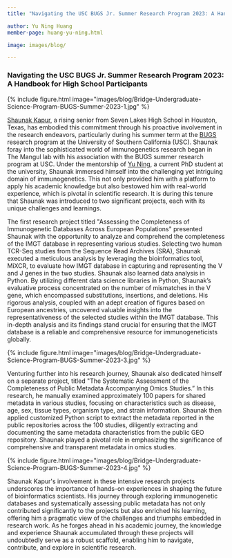 ```yaml
---
title: "Navigating the USC BUGS Jr. Summer Research Program 2023: A Handbook for High School Participants"

author: Yu Ning Huang
member-page: huang-yu-ning.html

image: images/blog/

---
```

### Navigating the USC BUGS Jr. Summer Research Program 2023: A Handbook for High School Participants

{% include figure.html image="images/blog/Bridge-Undergraduate-Science-Program-BUGS-Summer-2023-1.jpg" %}

[Shaunak Kapur](https://mangul-lab-usc.github.io/members/kapur-shaunak.html), a rising senior from Seven Lakes High School in Houston, Texas, has embodied this commitment through his proactive involvement in the research endeavors, particularly during his summer term at the [BUGS](https://dornsife.usc.edu/bridge-institute/bugs-program/) research program at the University of Southern California (USC). Shaunak  foray into the sophisticated world of immunogenetics research began in The Mangul lab with his association with the BUGS summer research program at USC. Under the mentorship of [Yu Ning](https://mangul-lab-usc.github.io/members/huang-yu-ning.html), a current PhD student at the university, Shaunak immersed himself into the challenging yet intriguing domain of immunogenetics. This not only provided him with a platform to apply his academic knowledge but also bestowed him with real-world experience, which is pivotal in scientific research. It is during this tenure that Shaunak was introduced to two significant projects, each with its unique challenges and learnings.

The first research project titled "Assessing the Completeness of Immunogenetic Databases Across European Populations" presented Shaunak with the opportunity to analyze and comprehend the completeness of the IMGT database in representing various studies. Selecting two human TCR-Seq studies from the Sequence Read Archives (SRA), Shaunak executed a meticulous analysis by leveraging the bioinformatics tool, MiXCR, to evaluate how IMGT database in capturing and representing the V and J genes in the two studies. Shaunak also learned data analysis in Python. By utilizing different data science libraries in Python, Shaunak’s evaluative process concentrated on the number of mismatches in the V gene, which encompassed substitutions, insertions, and deletions. His rigorous analysis, coupled with an adept creation of figures based on European ancestries, uncovered valuable insights into the representativeness of the selected studies within the IMGT database. This in-depth analysis and its findings stand crucial for ensuring that the IMGT database is a reliable and comprehensive resource for immunogeneticists globally.

{% include figure.html image="images/blog/Bridge-Undergraduate-Science-Program-BUGS-Summer-2023-3.jpg" %}

Venturing further into his research journey, Shaunak also dedicated himself on a separate project, titled "The Systematic Assessment of the Completeness of Public Metadata Accompanying Omics Studies.” In this research, he manually examined approximately 100 papers for shared metadata in various studies, focusing on characteristics such as disease, age, sex, tissue types, organism type, and strain information. Shaunak then applied customized Python script to extract the metadata reported in the public repositories across the 100 studies, diligently extracting and documenting the same metadata characteristics from the public GEO repository. Shaunak played a pivotal role in emphasizing the significance of comprehensive and transparent metadata in omics studies.

{% include figure.html image="images/blog/Bridge-Undergraduate-Science-Program-BUGS-Summer-2023-4.jpg" %}

Shaunak Kapur's involvement in these intensive research projects underscores the importance of hands-on experiences in shaping the future of bioinformatics scientists. His journey through exploring immunogenetic databases and systematically assessing public metadata has not only contributed significantly to the projects but also enriched his learning, offering him a pragmatic view of the challenges and triumphs embedded in research work. As he forges ahead in his academic journey, the knowledge and experience Shaunak accumulated through these projects will undoubtedly serve as a robust scaffold, enabling him to navigate, contribute, and explore in scientific research.
